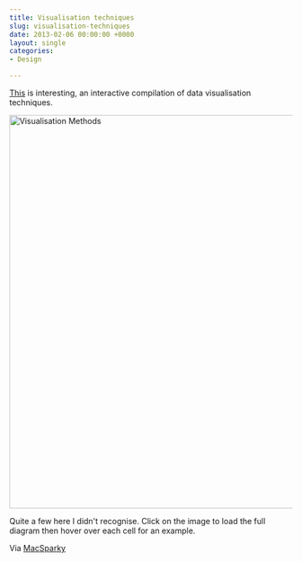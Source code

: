 ```yaml
---
title: Visualisation techniques
slug: visualisation-techniques
date: 2013-02-06 00:00:00 +0000
layout: single
categories: 
- Design

---
```

[This][visual-literacy] is interesting, an interactive compilation of data visualisation techniques.

[<img src="assets/images/2014/02/A-Periodic-Table-of-Visualization-Methods.png" alt="Visualisation Methods" width="700" />][visual-literacy]

Quite a few here I didn't recognise. Click on the image to load the full diagram then hover over each cell for an example.

Via [MacSparky][macsparky]

[macsparky]: http://macsparky.com/
[visual-literacy]: http://www.visual-literacy.org/periodic_table/periodic_table.html
